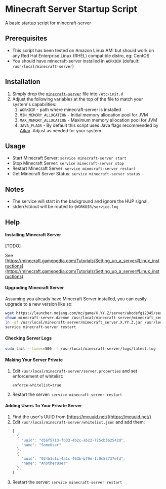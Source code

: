 # Minecraft Server Startup Script
A basic startup script for minecraft-server

## Prerequisites

* This script has been tested on Amazon Linux AMI but should work on any Red Hat Enterprise Linux (RHEL) compatible distro, eg: CentOS
* You should have minecraft-server installed in `WORKDIR` (default: `/usr/local/minecraft-server`)

## Installation

1. Simply drop the [`minecraft-server`](minecraft-server) file into `/etc/init.d`
2. Adjust the following variables at the top of the file to match your system's capabilities:
    1. `WORKDIR` - path where minecraft-server is installed
    2. `MIN_MEMORY_ALLOCATION` - Initial memory allocation pool for JVM
    3. `MAX_MEMORY_ALLOCATION` - Maximum memory allocation pool for JVM
    4. `JAVA_FLAGS` - By default this script uses Java flags recommended by [Aikar](https://aikar.co/2018/07/02/tuning-the-jvm-g1gc-garbage-collector-flags-for-minecraft/).  Adjust as needed for your system.

## Usage

* Start Minecraft Server: `service minecraft-server start`
* Stop Minecraft Server: `service minecraft-server stop`
* Restart Minecraft Server: `service minecraft-server restart`
* Get Minecraft Server Status: `service minecraft-server status`

## Notes

* The service will start in the background and ignore the HUP signal.
* stderr/stdout will be routed to `$WORKDIR/service.log`

## Help

#### Installing Minecraft Server
[TODO]

See [https://minecraft.gamepedia.com/Tutorials/Setting_up_a_server#Linux_instructions](https://minecraft.gamepedia.com/Tutorials/Setting_up_a_server#Linux_instructions)

#### Upgrading Minecraft Server
Assuming you already have Minecraft Server installed, you can easily upgrade to a new version like so:

```bash
wget https://launcher.mojang.com/mc/game/X.YY.Z/server/abcdefg12345/server.jar -O /usr/local/minecraft-server/minecraft_server.X.YY.Z.jar
chown minecraft-server.daemon /usr/local/minecraft-server/minecraft_server.X.YY.Z.jar
ln -sf /usr/local/minecraft-server/minecraft_server.X.YY.Z.jar /usr/local/minecraft-server/server.jar
service minecraft-server restart
```

#### Checking Server Logs
```bash
sudo tail --lines=500 -f /usr/local/minecraft-server/logs/latest.log
```

#### Making Your Server Private
1. Edit `/usr/local/minecraft-server/server.properties` and set enforcement of whitelist:
    ```
    enforce-whitelist=true
    ```
2. Restart the server: `service minecraft-server restart`

#### Adding Users To Your Private Server
1. Find the user's UUID from [https://mcuuid.net/](https://mcuuid.net/)
2. Edit `/usr/local/minecraft-server/whitelist.json` and add them:
    ```javascript
    [
      {
        "uuid": "d56f5713-fb33-4b2c-ab22-725cb362542d",
        "name": "SomeUser"
      },
      {
        "uuid": "034b1c1c-4a1c-463b-b70e-1c0c53737efd",
        "name": "AnotherUser"
      },
    ]
    ```
3. Restart the server: `service minecraft-server restart`
